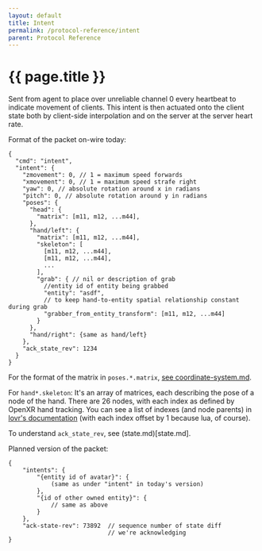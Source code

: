 ```yaml
---
layout: default
title: Intent
permalink: /protocol-reference/intent
parent: Protocol Reference
---
```


# {{ page.title }}

Sent from agent to place over unreliable channel 0 every heartbeat
to indicate movement of clients. This intent is then actuated
onto the client state both by client-side interpolation
and on the server at the server heart rate.

Format of the packet on-wire today:

```json-doc
{
  "cmd": "intent",
  "intent": {
    "zmovement": 0, // 1 = maximum speed forwards
    "xmovement": 0, // 1 = maximum speed strafe right
    "yaw": 0, // absolute rotation around x in radians
    "pitch": 0, // absolute rotation around y in radians
    "poses": {
      "head": {
        "matrix": [m11, m12, ...m44],
      },
      "hand/left": {
        "matrix": [m11, m12, ...m44],
        "skeleton": [
          [m11, m12, ...m44],
          [m11, m12, ...m44],
          ...
        ],
        "grab": { // nil or description of grab
          //entity id of entity being grabbed
          "entity": "asdf",
          // to keep hand-to-entity spatial relationship constant during grab
          "grabber_from_entity_transform": [m11, m12, ...m44]
        }
      },
      "hand/right": {same as hand/left}
    },
    "ack_state_rev": 1234
  }
}
```

For the format of the matrix in `poses.*.matrix`, [see coordinate-system.md](coordinate-system).

For `hand*.skeleton`: It's an array of matrices, each describing the pose of a node of the hand.
There are 26 nodes, with each index as defined by OpenXR hand tracking. You can see a list of
indexes (and node parents) in [lovr's documentation](https://lovr.org/docs/lovr.headset.getSkeleton)
(with each index offset by 1 because lua, of course).

To understand `ack_state_rev`, see (state.md)[state.md].

Planned version of the packet:

```json-doc
{
    "intents": {
        "{entity id of avatar}": {
            (same as under "intent" in today's version)
        },
        "{id of other owned entity}": {
            // same as above
        }
    },
    "ack-state-rev": 73892  // sequence number of state diff
                            // we're acknowledging
}
```
